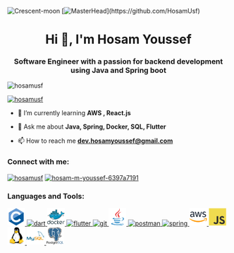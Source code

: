 ![Crescent-moon](https://github.com/HosamUsf/HosamUsf/assets/57178026/bba951e5-beba-49a8-8016-39c60d49c1e5)
[![MasterHead](https://firebasestorage.googleapis.com/v0/b/ecommerce-95160.appspot.com/o/batman-the-dark-knight-movies-wallpaper-f9d0d8ede10a0ddb0697383f7011c68d%20-%20Copy.jpg?alt=media&token=8bf83d64-2b84-4917-abe8-eb70e7908aea&_gl=1*9kd65l*_ga*MTEwMjcyODExMi4xNjg2MDEzNDY0*_ga_CW55HF8NVT*MTY4NjE4NDA2My4yLjEuMTY4NjE4NDEzMy4wLjAuMA..)](https://github.com/HosamUsf)

<h1 align="center">Hi 👋, I'm Hosam Youssef</h1>
<h3 align="center">Software Engineer with a passion for backend‬ ‭development using Java and Spring boot</h3>

<p align="left"> <img src="https://komarev.com/ghpvc/?username=hosamusf&label=Profile%20views&color=0e75b6&style=flat" alt="hosamusf" /> </p>

<p align="left"> <a href="https://twitter.com/hosamusf" target="blank"><img src="https://img.shields.io/twitter/follow/hosamusf?logo=twitter&style=for-the-badge" alt="hosamusf" /></a> </p>







- 🌱 I’m currently learning **AWS , React.js**

- 💬 Ask me about **Java, Spring, Docker, SQL, Flutter**

- 📫 How to reach me **dev.hosamyoussef@gmail.com**

<h3 align="left">Connect with me:</h3>
<p align="left">
<a href="https://twitter.com/hosamusf" target="blank"><img align="center" src="https://raw.githubusercontent.com/rahuldkjain/github-profile-readme-generator/master/src/images/icons/Social/twitter.svg" alt="hosamusf" height="30" width="40" /></a>
<a href="https://www.linkedin.com/in/hosam-mohamed-6397a7191/" target="blank"><img align="center" src="https://raw.githubusercontent.com/rahuldkjain/github-profile-readme-generator/master/src/images/icons/Social/linked-in-alt.svg" alt="hosam-m-youssef-6397a7191" height="30" width="40" /></a>
</p>

<h3 align="left">Languages and Tools:</h3>
<p align="left"> <a href="https://www.cprogramming.com/" target="_blank" rel="noreferrer"> <img src="https://raw.githubusercontent.com/devicons/devicon/master/icons/c/c-original.svg" alt="c" width="40" height="40"/> </a> <a href="https://dart.dev" target="_blank" rel="noreferrer"> <img src="https://www.vectorlogo.zone/logos/dartlang/dartlang-icon.svg" alt="dart" width="40" height="40"/> </a> <a href="https://www.docker.com/" target="_blank" rel="noreferrer"> <img src="https://raw.githubusercontent.com/devicons/devicon/master/icons/docker/docker-original-wordmark.svg" alt="docker" width="40" height="40"/> </a> <a href="https://flutter.dev" target="_blank" rel="noreferrer"> <img src="https://www.vectorlogo.zone/logos/flutterio/flutterio-icon.svg" alt="flutter" width="40" height="40"/> </a> <a href="https://git-scm.com/" target="_blank" rel="noreferrer"> <img src="https://www.vectorlogo.zone/logos/git-scm/git-scm-icon.svg" alt="git" width="40" height="40"/> </a> <a href="https://www.java.com" target="_blank" rel="noreferrer"> <img src="https://raw.githubusercontent.com/devicons/devicon/master/icons/java/java-original.svg" alt="java" width="40" height="40"/> </a><a href="https://postman.com" target="_blank" rel="noreferrer"> <img src="https://www.vectorlogo.zone/logos/getpostman/getpostman-icon.svg" alt="postman" width="40" height="40"/> </a> <a href="https://spring.io/" target="_blank" rel="noreferrer"> <img src="https://www.vectorlogo.zone/logos/springio/springio-icon.svg" alt="spring" width="40" height="40"/> </a> <a href="https://aws.amazon.com" target="_blank" rel="noreferrer"> <img src="https://raw.githubusercontent.com/devicons/devicon/master/icons/amazonwebservices/amazonwebservices-original-wordmark.svg" alt="aws" width="40" height="40"/> </a> <a href="https://developer.mozilla.org/en-US/docs/Web/JavaScript" target="_blank" rel="noreferrer"> <img src="https://raw.githubusercontent.com/devicons/devicon/master/icons/javascript/javascript-original.svg" alt="javascript" width="40" height="40"/> </a> <a href="https://www.linux.org/" target="_blank" rel="noreferrer"> <img src="https://raw.githubusercontent.com/devicons/devicon/master/icons/linux/linux-original.svg" alt="linux" width="40" height="40"/> </a> <a href="https://www.mysql.com/" target="_blank" rel="noreferrer"> <img src="https://raw.githubusercontent.com/devicons/devicon/master/icons/mysql/mysql-original-wordmark.svg" alt="mysql" width="40" height="40"/> </a> <a href="https://www.postgresql.org" target="_blank" rel="noreferrer"> <img src="https://raw.githubusercontent.com/devicons/devicon/master/icons/postgresql/postgresql-original-wordmark.svg" alt="postgresql" width="40" height="40"/> </p>

